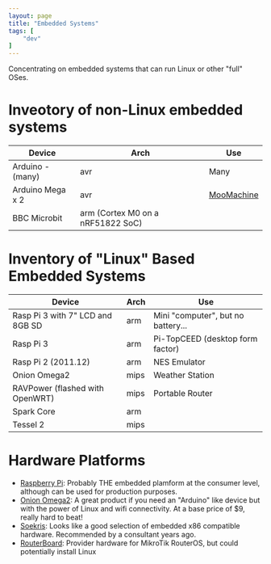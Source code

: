 ```yaml
---
layout: page
title: "Embedded Systems"
tags: [
    "dev"
]
---
```


Concentrating on embedded systems that can run Linux or other "full" OSes.

# Inveotory of non-Linux embedded systems

| Device | Arch | Use |
| --- | --- | --- |
| Arduino - (many) | avr | Many |
| Arduino Mega x 2 | avr |  [MooMachine](http://www.stevenmiller.info/home/projects/moomachinehome) |
| BBC Microbit | arm (Cortex M0 on a nRF51822 SoC) |  |



# Inventory of "Linux" Based Embedded Systems

| Device | Arch | Use |
| --- | --- | --- |
| Rasp Pi 3 with 7" LCD and 8GB SD | arm | Mini "computer", but no battery... |
| Rasp Pi 3 | arm | Pi-TopCEED (desktop form factor) |
| Rasp Pi 2 (2011.12) | arm | NES Emulator |
| Onion Omega2 | mips | Weather Station | 
| RAVPower (flashed with OpenWRT) | mips | Portable Router | 
| Spark Core | arm  |  |
| Tessel 2 | mips |  |

# Hardware Platforms

- [Raspberry Pi](https://www.raspberrypi.org/):  Probably THE embedded plamform at the consumer level, although can be used for production purposes.
- [Onion Omega2](https://onion.io/Omega2/):  A great product if you need an "Arduino" like device but with the power of Linux and wifi connectivity.  At a base price of $9, really hard to beat!
- [Soekris](http://soekris.com/): Looks like a good selection of embedded x86 compatible hardware.  Recommended by a consultant years ago.
- [RouterBoard](http://routerboard.com): Provider hardware for MikroTik RouterOS, but could potentially install Linux

